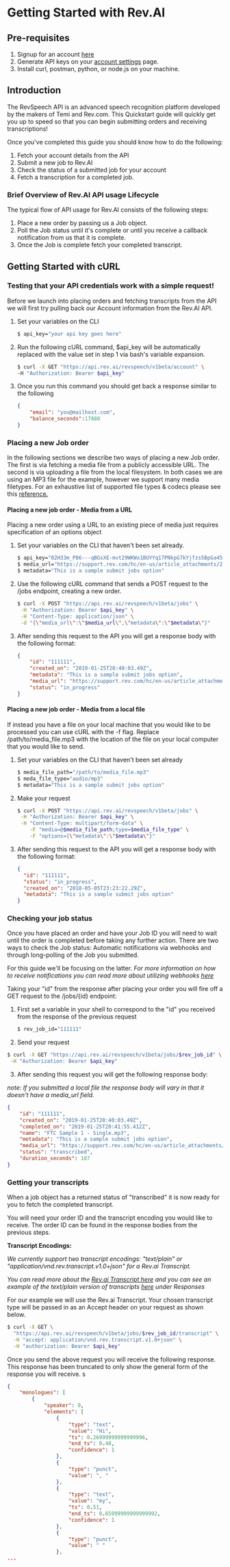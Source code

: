 # Getting Started with Rev.AI

## Pre-requisites 

1. Signup for an account [here](https://www.rev.ai/account/auth/signup)
2. Generate API keys on your [account settings](https://www.rev.ai/settings) page.
3. Install curl, postman, python, or node.js on your machine.



## Introduction

The RevSpeech API is an advanced speech recognition platform developed by the makers of Temi and Rev.com. This Quickstart guide will quickly get you up to speed so that you can begin submitting orders and receiving transcriptions! 

Once you've completed this guide you should know how to do the following:

1. Fetch your account details from the API
2. Submit a new job to Rev.AI
3. Check the status of a submitted job for your account
4. Fetch a transcription for a completed job.

### Brief Overview of Rev.AI API usage Lifecycle

The typical flow of API usage for Rev.AI consists of the following steps:

1. Place a new order by passing us a Job object.
2. Poll the Job status until it's complete or until you receive a callback notification from us that it is complete.
3. Once the Job is complete fetch your completed transcript. 



## Getting Started with cURL

### Testing that your API credentials work with a simple request!

Before we launch into placing orders and fetching transcripts from the API we will first try pulling back our Account information from the Rev.AI API. 

1. Set your variables on the CLI

   ```sh
   $ api_key="your api key goes here" 
   ```

2. Run the following cURL command, $api_key will be automatically replaced with the value set in step 1 via bash's variable expansion.

   ```sh
   $ curl -X GET "https://api.rev.ai/revspeech/v1beta/account" \
   -H "Authorization: Bearer $api_key"
   ```

3. Once you run this command you should get back a response similar to the following

   ```json
   {
       "email": "you@mailhost.com",
       "balance_seconds":17880
   }
   ```



### Placing a new Job order

In the following sections we describe two ways of placing a new Job order. The first is via fetching a media file from a publicly accessible URL. The second is via uploading a file from the local filesystem. In both cases we are using an MP3 file for the example, however we support many media filetypes. For an exhaustive list of supported file types & codecs please see this [reference.](supported_codecs.md) 

#### Placing a new job order - Media from a URL

Placing a new order using a URL to an existing piece of media just requires specification of an options object 

1. Set your variables on the CLI that haven't been set already.

   ```sh
   $ api_key="02H33m_P86---qBGsXE-mvt29WKWx1BUYYq17PNkpG7kYjfzs5BpGa45Kf4peNF9xio5Tb50f7HZbdQnezGBnDzsCfAZk" 
   $ media_url="https://support.rev.com/hc/en-us/article_attachments/200043975/FTC_Sample_1_-_Single.mp3"
   $ metadata="This is a sample submit jobs option"
   ```

2. Use the following cURL command that sends a POST request to the /jobs endpoint, creating a new order.

   ```sh
   $ curl -X POST "https://api.rev.ai/revspeech/v1beta/jobs" \
   	-H "Authorization: Bearer $api_key" \
   	-H "Content-Type: application/json" \
   	-d "{\"media_url\":\"$media_url\",\"metadata\":\"$metadata\"}"
   
   ```

3. After sending this request to the API you will get a response body with the following format:

   ```json
   {
       "id": "111111",
       "created_on": "2019-01-25T20:40:03.49Z",
       "metadata": "This is a sample submit jobs option",
       "media_url": "https://support.rev.com/hc/en-us/article_attachments/200043975/FTC_Sample_1_-_Single.mp3",
       "status": "in_progress"
   }
   ```

#### Placing a new job order - Media from a local file

If instead you have a file on your local machine that you would like to be processed you can use cURL with the -f flag. Replace /path/to/media_file.mp3 with the location of the file on your local computer that you would like to send.

1. Set your variables on the CLI that haven't been set already

   ```sh
   $ media_file_path="/path/to/media_file.mp3"
   $ meda_file_type="audio/mp3"
   $ metadata="This is a sample submit jobs option"
   ```

2. Make your request

   ```sh
   $ curl -X POST "https://api.rev.ai/revspeech/v1beta/jobs" \
   	-H "Authorization: Bearer $api_key" \
   	-H "Content-Type: multipart/form-data" \
       -F "media=@$media_file_path;type=$media_file_type" \
       -F "options={\"metadata\":\"$metadata\"}"
   ```

3. After sending this request to the API you will get a response body with the following format:

   ```json
   {
     "id": "111111",
     "status": "in_progress",
     "created_on": "2018-05-05T23:23:22.29Z",
     "metadata": "This is a sample submit jobs option"
   }
   ```

###  

### Checking your job status

Once you have placed an order and have your Job ID you will need to wait until the order is completed before taking any further action. There are two ways to check the Job status: Automatic notifications via webhooks and through long-polling of the Job you submitted. 

For this guide we'll be focusing on the latter. *For more information on how to receive notifications you can read more about utilizing webhooks [here](https://docs.rev.ai/en/latest/models/webhooks.html)*

Taking your "id" from the response after placing your order you will fire off a GET request to the /jobs/{id} endpoint:

1. First set a variable in your shell to correspond to the "id" you received from the response of the previous request

   ```sh
   $ rev_job_id="111111"
   ```

2.  Send your request

   ```sh
   $ curl -X GET "https://api.rev.ai/revspeech/v1beta/jobs/$rev_job_id" \
   	-H "Authorization: Bearer $api_key"
   ```

3.  After sending this request you will get the following response body:

   *note: If you submitted a local file the response body will vary in that it doesn't have a media_url field.*

   ```json
   {
       "id": "111111",
       "created_on": "2019-01-25T20:40:03.49Z",
       "completed_on": "2019-01-25T20:41:55.412Z",
       "name": "FTC Sample 1 - Single.mp3",
       "metadata": "This is a sample submit jobs option",
       "media_url": "https://support.rev.com/hc/en-us/article_attachments/200043975/FTC_Sample_1_-_Single.mp3",
       "status": "transcribed",
       "duration_seconds": 107
   }
   ```


### Getting your transcripts

When a job object has a returned status of "transcribed" it is now ready for you to fetch the completed transcript.

You will need your order ID and the transcript encoding you would like to receive. The order ID can be found in the response bodies from the previous steps. 

**Transcript Encodings:**

*We currently support two transcript encodings: "text/plain" or "application/vnd.rev.transcript.v1.0+json" for a Rev.ai Transcript.*

*You can read more about the [Rev.ai Transcript here](https://docs.rev.ai/en/latest/models/transcript.html#transcript-model)* *and you can see an example of the text/plain version of transcripts [here](https://docs.rev.ai/en/latest/endpoints/transcript.html) under Responses*

For our example we will use the Rev.ai Transcript. Your chosen transcript type will be passed in as an Accept header on your request as shown below.

```sh
$ curl -X GET \
  "https://api.rev.ai/revspeech/v1beta/jobs/$rev_job_id/transcript" \
  -H "accept: application/vnd.rev.transcript.v1.0+json" \
  -H "authorization: Bearer $api_key"
```

Once you send the above request you will receive the following response. This response has been truncated to only show the general form of the response you will receive. s

```json
{
    "monologues": [
        {
            "speaker": 0,
            "elements": [
                {
                    "type": "text",
                    "value": "Hi",
                    "ts": 0.26999999999999996,
                    "end_ts": 0.48,
                    "confidence": 1
                },
                {
                    "type": "punct",
                    "value": ", "
                },
                {
                    "type": "text",
                    "value": "my",
                    "ts": 0.51,
                    "end_ts": 0.65999999999999992,
                    "confidence": 1
                },
                {
                    "type": "punct",
                    "value": " "
                },
...
```